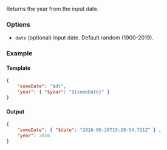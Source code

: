 Returns the year from the input date.

### Options

- `date` (optional) Input date. Default random (1900-2019).

### Example

#### Template
```json
{
    "someDate": "$dt",
    "year": { "$year": "${someDate}" }
}
```
#### Output
```json
{
    "someDate": { "$date": "2016-06-28T15:28:54.721Z" } ,
    "year": 2016
}
```